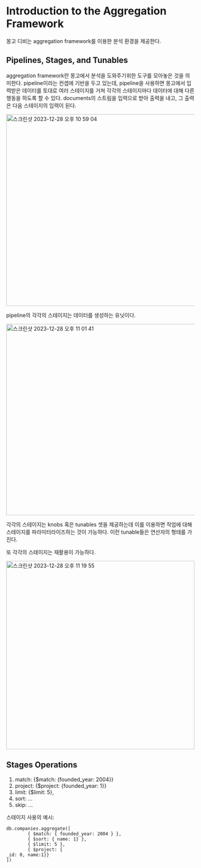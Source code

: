 Introduction to the Aggregation Framework
=
몽고 디비는 aggregation framework를 이용한 분석 환경을 제공한다.

Pipelines, Stages, and Tunables
-
aggregation framework란 몽고에서 분석을 도와주기위한 도구를 모아놓은 것을 의미한다.
pipeline이라는 컨셉에 기반을 두고 있는데, pipeline을 사용하면 몽고에서 입력받은 데이터를 토대로 여러 스테이지를 거쳐 각각의 스테이지마다 데이터에 대해 다른 행동을 하도록 할 수 있다.
documents의 스트림을 입력으로 받아 출력을 내고, 그 출력은 다음 스테이지의 입력이 된다.

<img width="512" alt="스크린샷 2023-12-28 오후 10 59 04" src="https://github.com/bosungpark/mongodb2-markdown-document/assets/81157873/6547e9f1-9548-43c1-9b81-36616e479b8f">

pipeline의 각각의 스테이지는 데이터를 생성하는 유닛이다. 

<img width="511" alt="스크린샷 2023-12-28 오후 11 01 41" src="https://github.com/bosungpark/mongodb2-markdown-document/assets/81157873/b9daf8bd-b291-4d3f-96b9-ca999f562967">

각각의 스테이지는 knobs 혹은 tunables 셋을 제공하는데 이를 이용하면 작업에 대해 스테이지를 파라미터라이즈하는 것이 가능하다.
이런 tunable들은 연산자의 형태를 가진다.

또 각각의 스테이지는 재활용이 가능하다.

<img width="503" alt="스크린샷 2023-12-28 오후 11 19 55" src="https://github.com/bosungpark/mongodb2-markdown-document/assets/81157873/e01fa073-6221-4baa-afc0-8915d8debb5a">

Stages Operations
-
1. match: {$match: {founded_year: 2004}}
2. project: {$project: {founded_year: 1}}
3. limit: {$limit: 5},
4. sort: ...
5. skip: ...

스테이지 사용의 예시:

```
db.companies.aggregate([
        { $match: { founded_year: 2004 } },
        { $sort: { name: 1} },
        { $limit: 5 },
        { $project: {
_id: 0, name:1}}
])
```




